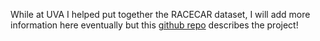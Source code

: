 While at UVA I helped put together the RACECAR dataset, I will add more information here eventually but this [github repo](https://github.com/linklab-uva/RACECAR_DATA) describes the project!